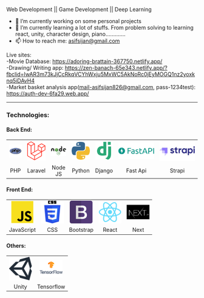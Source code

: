 Web Development || Game Development || Deep Learning 

- 🔭 I’m currently working on some personal projects
- 🌱 I’m currently learning a lot of stuffs. From problem solving to learning react, unity, character design, piano.............
- 📫 How to reach me: asifsijan@gmail.com

Live sites: <br>
-Movie Database: https://adoring-brattain-367750.netlify.app/ <br>
-Drawing/ Writing app: https://zen-banach-65e343.netlify.app/?fbclid=IwAR3m73kJjCcRkqVCYhWxju5MxWC5AkNoRc0jEyMOGQ1nz2yoxknq5iDAvH4 <br>
-Market basket analysis app(mail-asifsijan826@gmail.com, pass-1234test): https://auth-dev-6fa29.web.app/ 

<hr>
<h3>Technologies:</h3>
<h4>Back End:</h4>
<table>
    <tr>
        <td align="center">
            <img src="./images/php.png" width="50">
        </td>
        <td align="center">
            <img src="./images/laravel.png" width="50">
        </td>
        <td align="center">
            <img src="./images/nodejs.png" width="50">
        </td>
        <td align="center">
            <img src="./images/python.png" width="50">
        </td>
        <td align="center">
            <img src="./images/django.png" width="50">
        </td>
        <td align="center">
            <img src="./images/fast.jpg" width="auto">
        </td>
        <td align="center">
            <img src="./images/strapi.jpg">
        </td>
    </tr>
    <tr>
        <td align="center">
            <label>PHP</label>
        </td>
        <td align="center">
            <label>Laravel</label>
        </td>
        <td align="center">
            <label>Node JS</label>
        </td>
        <td align="center">
            <label>Python</label>
        </td>
        <td align="center">
            <label>Django</label>
        </td>
        <td align="center">
            <label>Fast Api</label>
        </td>
        <td align="center">
            <label>Strapi</label>
        </td>
    </tr>
</table>
<h4>Front End:</h4>
<table>
    <tr>
    	<td align="center">
            <img src="./images/js.png" width="60">
        </td>
        <td align="center">
            <img src="./images/css.png" width="60">
        </td>
        <td align="center">
            <img src="./images/bootstrap.png" width="60">
        </td>
        <td align="center">
            <img src="./images/react.png" width="60">
        </td>
        <td align="center">
            <img src="./images/next.png" width="60">
        </td>
    </tr>
    <tr>
    	<td align="center">
            <label>JavaScript</label>
        </td>
        <td align="center">
            <label>CSS</label>
        </td>
        <td align="center">
            <label>Bootstrap</label>
        </td>
        <td align="center">
            <label>React</label>
        </td>
        <td align="center">
            <label>Next</label>
        </td>
    </tr>
</table>

<h4>Others:</h4>
<table>
    <tr>
    	<td align="center">
            <img src="./images/unity.svg" width="60">
        </td>
        <td align="center">
            <img src="./images/tf.png" width="60">
        </td>
    </tr>
    <tr>
    	<td align="center">
            <label>Unity</label>
        </td>
        <td align="center">
            <label>Tensorflow</label>
        </td>
    </tr>
</table>

